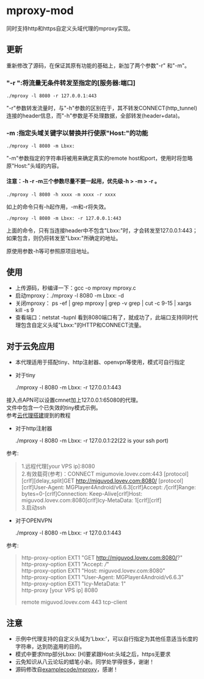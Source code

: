 # mproxy-mod
同时支持http和https自定义头域代理的mproxy实现。

## 更新
重新修改了源码，在保证其原有功能的基础上，新加了两个参数"-r" 和"-m"。

### "-r <server and port>":将流量无条件转发至指定的[服务器:端口]
    ./mproxy -l 8080 -r 127.0.0.1:443
"-r"参数转发流量时，与"-h"参数的区别在于，其不转发CONNECT(http_tunnel)连接的header信息，而"-h"参数是不处理数据，全部转发(header+data)。

### -m <ml key string>:指定头域关键字以替换并行使原"Host:"的功能
	./mproxy -l 8080 -m Lbxx:
"-m"参数指定的字符串将被用来确定真实的remote host和port，使用时将忽略原"Host:"头域的内容。
#### 注意：-h -r -m三个参数尽量不要一起用，优先级-h > -m > -r 。
	./mproxy -l 8080 -h xxxx -m xxxx -r xxxx
如上的命令只有-h起作用，-m和-r将失效。

	./mproxy -l 8080 -m Lbxx: -r 127.0.0.1:443
上面的命令，只有当连接header中不包含"Lbxx:"时，才会转发至127.0.0.1:443；如果包含，则仍将转发至"Lbxx:"所确定的地址。

原使用参数-h等可参照原项目地址。

## 使用
- 上传源码，秒编译一下：gcc -o mproxy mproxy.c 
- 启动mproxy：./mproxy -l 8080 -m Lbxx: -d 
- 关闭mproxy： ps -ef | grep mproxy | grep -v grep | cut -c 9-15 | xargs kill -s 9 
- 查看端口：netstat -tupnl 看到8080端口有了，就成功了，此端口支持同时代理包含自定义头域"Lbxx:"的HTTP和CONNECT流量。

## 对于云免应用  
- 本代理适用于搭配tiny、http注射器、openvpn等使用，模式可自行指定
- 对于tiny  

    ./mproxy -l 8080 -m Lbxx: -r 127.0.0.1:443

 接入点APN可以设置cmnet加上127.0.0.1:65080的代理。  
 文件中包含一个已失效的tiny模式示例。  
 参考[云代理搭建](http://bybbs.org/read-65245.html)提到的教程  
- 对于http注射器  

    ./mproxy -l 8080 -m Lbxx: -r 127.0.0.1:22(22 is your ssh port)

 参考:
> 1.远程代理[your VPS ip]:8080  
> 2.有效载荷(参考)：CONNECT migumovie.lovev.com:443 [protocol][crlf][delay_split]GET http://miguvod.lovev.com:8080/ [protocol][crlf]User-Agent:  MGPlayer4Android/v6.6.3[crlf]Accept:  */*[crlf]Range:  bytes=0-[crlf]Connection: Keep-Alive[crlf]Host: miguvod.lovev.com:8080[crlf]Icy-MetaData:  1[crlf][crlf]  
> 3.启动ssh  

- 对于OPENVPN  

    ./mproxy -l 8080 -m Lbxx: -r 127.0.0.1:443

 参考:  
> http-proxy-option EXT1 "GET http://miguvod.lovev.com:8080/?"   
> http-proxy-option EXT1 "Accept:  */*"   
> http-proxy-option EXT1 "Host: miguvod.lovev.com:8080"   
> http-proxy-option EXT1 "User-Agent:  MGPlayer4Android/v6.6.3"  
> http-proxy-option EXT1 "Icy-MetaData:  1"  
> http-proxy [your VPS ip] 8080  
> 
> remote miguvod.lovev.com 443 tcp-client  

## 注意
- 示例中代理支持的自定义头域为'Lbxx:'，可以自行指定为其他任意适当长度的字符串，达到防盗用的目的。
- 模式中要求http部分Lbxx: [H]要紧跟Host:头域之后，https无要求
- 云免知识从八云论坛的蜡笔小新。同学处学得很多，谢谢！
- 源码修改自[examplecode/mproxy](https://github.com/examplecode/mproxy)，感谢！

